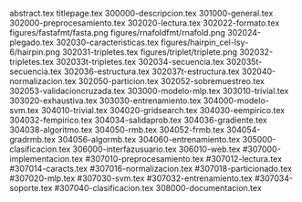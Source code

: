 abstract.tex
titlepage.tex
300000-descripcion.tex
301000-general.tex
302000-preprocesamiento.tex
302020-lectura.tex
302022-formato.tex
figures/fastafmt/fasta.png
figures/rnafoldfmt/rnafold.png
302024-plegado.tex
302030-caracteristicas.tex
figures/hairpin_cel-lsy-6/hairpin.png
302031-tripletes.tex
figures/triplet/triplete.png
302032-tripletes.tex
302033t-tripletes.tex
302034-secuencia.tex
302035t-secuencia.tex
302036-estructura.tex
302037t-estructura.tex
302040-normalizacion.tex
302050-particion.tex
302052-sobremuestreo.tex
302053-validacioncruzada.tex
303000-modelo-mlp.tex
303010-trivial.tex
303020-exhaustiva.tex
303030-entrenamiento.tex
304000-modelo-svm.tex
304010-trivial.tex
304020-gridsearch.tex
304030-eempirico.tex
304032-fempirico.tex
304034-salidaprob.tex
304036-gradiente.tex
304038-algoritmo.tex
304050-rmb.tex
304052-frmb.tex
304054-gradrmb.tex
304056-algormb.tex
304060-entrenamiento.tex
305000-clasificacion.tex
306000-interfazusuario.tex
306010-web.tex
#307000-implementacion.tex
#307010-preprocesamiento.tex
#307012-lectura.tex
#307014-caracts.tex
#307016-normalizacion.tex
#307018-particionado.tex
#307020-mlp.tex
#307030-svm.tex
#307032-entrenamiento.tex
#307034-soporte.tex
#307040-clasificacion.tex
308000-documentacion.tex
